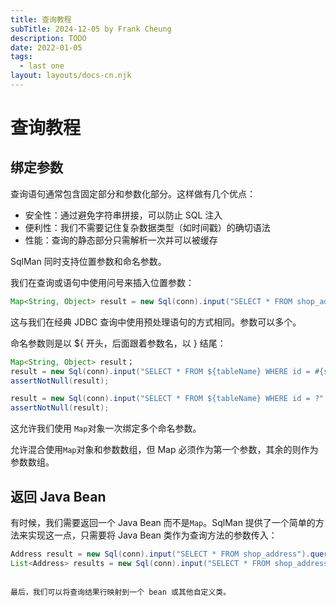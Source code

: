 ```yaml
---
title: 查询教程
subTitle: 2024-12-05 by Frank Cheung
description: TODO
date: 2022-01-05
tags:
  - last one
layout: layouts/docs-cn.njk
---
```

# 查询教程
## 绑定参数

查询语句通常包含固定部分和参数化部分。这样做有几个优点：

- 安全性：通过避免字符串拼接，可以防止 SQL 注入
- 便利性：我们不需要记住复杂数据类型（如时间戳）的确切语法
- 性能：查询的静态部分只需解析一次并可以被缓存

SqlMan 同时支持位置参数和命名参数。

我们在查询或语句中使用问号来插入位置参数：

```java
Map<String, Object> result = new Sql(conn).input("SELECT * FROM shop_address WHERE id = ?", 1).query();
```
这与我们在经典 JDBC 查询中使用预处理语句的方式相同。参数可以多个。

命名参数则是以 ${ 开头，后面跟着参数名，以 } 结尾：

```java
Map<String, Object> result；
result = new Sql(conn).input("SELECT * FROM ${tableName} WHERE id = #{stat}", mapOf("tableName", "shop_address", "stat", 1)).query();
assertNotNull(result);

result = new Sql(conn).input("SELECT * FROM ${tableName} WHERE id = ?", mapOf("tableName", "shop_address", "abc", 2), 1).query();
assertNotNull(result);
```

这允许我们使用 `Map`对象一次绑定多个命名参数。

允许混合使用`Map`对象和参数数组，但 Map 必须作为第一个参数，其余的则作为参数数组。

## 返回 Java Bean
有时候，我们需要返回一个 Java Bean 而不是`Map`。SqlMan 提供了一个简单的方法来实现这一点，只需要将 Java Bean 类作为查询方法的参数传入：

```java
Address result = new Sql(conn).input("SELECT * FROM shop_address").query(Address.class); 
List<Address> results = new Sql(conn).input("SELECT * FROM shop_address").queryList(Address.class);
 ```
```

最后，我们可以将查询结果行映射到一个 bean 或其他自定义类。